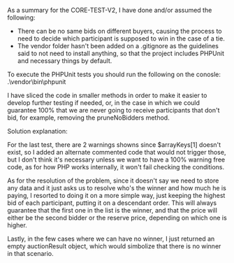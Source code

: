 As a summary for the CORE-TEST-V2, I have done and/or assumed the following:

- There can be no same bids on different buyers, causing the process to need to decide which participant is supposed to win in the case of a tie.
- The vendor folder hasn't been added on a .gitignore as the guidelines said to not need to install anything, so that the project includes PHPUnit and necessary things by default.

To execute the PHPUnit tests you should run the following on the conosle: .\vendor\bin\phpunit

I have sliced the code in smaller methods in order to make it easier to develop further testing if needed, or, in the case in which we could guarantee 100% that we are never going to receive participants that don't bid, for example, removing the pruneNoBidders method.

Solution explanation:

For the last test, there are 2 warnings showns since $arrayKeys[1] doesn't exist, so I added an alternate commented code that would not trigger those, but I don't think it's necessary unless we want to have a 100% warning free code, as for how PHP works internally, it won't fail checking the conditions.

As for the resolution of the problem, since it doesn't say we need to store any data and it just asks us to resolve who's the winner and how much he is paying, I resorted to doing it on a more simple way, just keeping the highest bid of each participant, putting it on a descendant order. This will always guarantee that the first one in the list is the winner, and that the price will either be the second bidder or the reserve price, depending on which one is higher.

Lastly, in the few cases where we can have no winner, I just returned an empty auctionResult object, which would simbolize that there is no winner in that scenario.